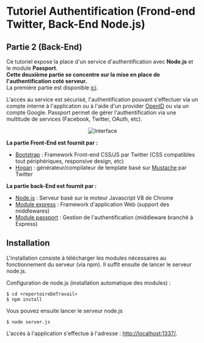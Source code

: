 # Tutoriel Authentification (Frond-end Twitter, Back-End Node.js)

## Partie 2 (Back-End)

Ce tutoriel expose la place d'un service d'authentification avec **Node.js** et le module **Passport**.<br />
**Cette deuxième partie se concentre sur la mise en place de l'authentification coté serveur.**<br />
La première partie est disponible [ici](https://github.com/s4tori/Tutoriels/tree/master/2013-03-31-BootstrapTwitter-HoganTwitter).

L'accès au service est sécurisé, l'authentification pouvant s'effectuer via un compte interne à l'application ou à l'aide d'un provider [OpenID](http://openid.net/) ou via un compte Google. Passport permet de gérer l'authentification via une multitude de services (Facebook, Twitter, OAuth, etc).

<p align="center">
  <img src="https://raw.github.com/s4tori/Tutoriels/master/2013-04-27-Express-PassportJs/public/img/welcome.jpg" alt="Interface" />
</p>

**La partie Front-End est fournit par :**

 - [Bootstrap](http://twitter.github.com/bootstrap/) : Framework Front-end CSS/JS par Twitter (CSS compatibles tout périphériques, responsive design, etc)
 - [Hogan](http://twitter.github.com/hogan.js/) : générateur/compilateur de template basé sur [Mustache](http://mustache.github.com/) par Twitter

**La partie back-End est fournit par :**

- [Node.js](http://nodejs.org/) : Serveur basé sur le moteur Javascript V8 de Chrome
- [Module express](http://expressjs.com/) : Framework d'application Web (support des middlewares)
- [Module passport](http://passportjs.org/) : Gestion de l'authentification (middleware branché à Express)

## Installation

L'installation consiste à télécharger les modules nécessaires au fonctionnement du serveur (via npm). Il suffit ensuite de lancer le serveur node.js.

Configuration de node.js (installation automatique des modules) : 

	$ cd <repertoireDeTravail>
	$ npm install

Vous pouvez ensuite lancer le serveur node.js

    $ node server.js

L'accès à l'application s'effectue à l'adresse : [http://localhost:1337/](http://localhost:1337/).

